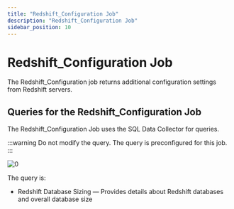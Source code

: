 ```yaml
---
title: "Redshift_Configuration Job"
description: "Redshift_Configuration Job"
sidebar_position: 10
---
```


# Redshift_Configuration Job

The Redshift_Configuration job returns additional configuration settings from Redshift servers.

## Queries for the Redshift_Configuration Job

The Redshift_Configuration Job uses the SQL Data Collector for queries.

:::warning
Do not modify the query. The query is preconfigured for this job.
:::


![0](/images/accessanalyzer/12.0/solutions/databases/redshift/collection/0.collectionconfiguration.webp)

The query is:

- Redshift Database Sizing — Provides details about Redshift databases and overall database size
